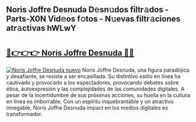 ## Noris Joffre Desnuda D𝚎sn𝚞dos filtr𝚊dos - Parts-X0N Vid𝚎os f𝚘tos - N𝚞evas filtr𝚊ciones atr𝚊ctivas hWLwY

# <h2><a href="http://mbdl74.tromn.icu/?c=Noris+Joffre+Desnuda">🔗👉👉👉 Noris Joffre Desnuda 🔗🔗</a></h2>

[![Noris Joffre Desnuda nuevo](https://i.imgur.com/pEAQMta.gif)](http://mbdl74.tromn.icu/?c=Noris+Joffre+Desnuda)
Noris Joffre Desnuda, una figura paradójica y desafiante, se resiste a ser encasillada. Su distintivo estilo en línea ha cautivado y provocado a los espectadores, provocando debates sobre ética, autoexpresión y las complejidades de las comunidades digitales. A pesar de la incertidumbre de sus próximas acciones, su huella en la cultura en línea es imborrable. Con un espíritu inquebrantable y un atractivo innegable, Noris Joffre Desnuda impact en los medios digitales es transformador.
